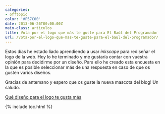 ```yaml
---
categories:
- offtopic
color: '#F57C00'
date: 2013-06-26T00:00:00Z
main-class: articulos
title: Vota por el logo que más te guste para El Baúl del Programador
url: /vota-por-el-logo-que-mas-te-guste-para-el-baul-del-programador/
---
```


Estos días he estado liado aprendiendo a usar *inkscape* para rediseñar el logo de la web. Hoy lo he terminado y me gustaría contar con vuestra opinión para decidirme por un diseño. Para ello he creado esta encuesta en la que es posible seleccionar más de una respuesta en caso de que os gusten varios diseños.

Gracias de antemano y espero que os guste la nueva mascota del blog! Un saludo.  

<!--ad-->
<noscript>
<a href="http://polldaddy.com/poll/7207708/">Qué diseño para el logo te gusta más</a>
</noscript>


[<amp-img on="tap:lightbox1" role="button" tabindex="0" layout="responsive" src="/assets/img/2013/06/LOGOS.png" alt="LOGOS" width="978px" height="786px" />][1]



 [1]: https://elbauldelprogramador.com/assets/img/2013/06/LOGOS.png

{% include toc.html %}
